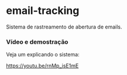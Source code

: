 # email-tracking
Sistema de rastreamento de abertura de emails.

### Vídeo e demostração
Veja um explicando o sistema:

https://youtu.be/rnMp_isE1mE
